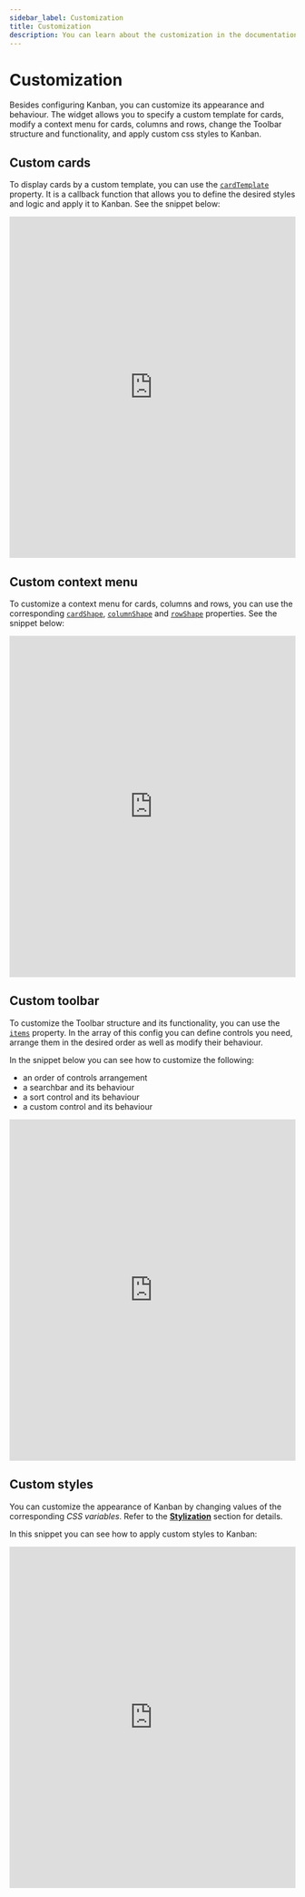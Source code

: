 ```yaml
---
sidebar_label: Customization
title: Customization
description: You can learn about the customization in the documentation of the DHTMLX JavaScript Kanban library. Browse developer guides and API reference, try out code examples and live demos, and download a free 30-day evaluation version of DHTMLX Kanban.
---
```


# Customization

Besides configuring Kanban, you can customize its appearance and behaviour. The widget allows you to specify a custom template for cards, modify a context menu for cards, columns and rows, change the Toolbar structure and functionality, and apply custom css styles to Kanban.

## Custom cards

To display cards by a custom template, you can use the [`cardTemplate`](api/config/js_kanban_cardtemplate_config.md) property. It is a callback function that allows you to define the desired styles and logic and apply it to Kanban. See the snippet below:

<iframe src="https://snippet.dhtmlx.com/8rhdq81d?mode=js&tag=kanban" frameborder="0" class="snippet_iframe" width="100%" height="600"></iframe>

## Custom context menu

To customize a context menu for cards, columns and rows, you can use the corresponding [`cardShape`](api/config/js_kanban_cardshape_config.md), [`columnShape`](api/config/js_kanban_columnshape_config.md) and [`rowShape`](api/config/js_kanban_rowshape_config.md) properties. See the snippet below:

<iframe src="https://snippet.dhtmlx.com/8eo65gr5?mode=js&tag=kanban" frameborder="0" class="snippet_iframe" width="100%" height="600"></iframe>

## Custom toolbar

To customize the Toolbar structure and its functionality, you can use the [`items`](api/config/toolbar_items_config.md) property. In the array of this config you can define controls you need, arrange them in the desired order as well as modify their behaviour.

In the snippet below you can see how to customize the following:

- an order of controls arrangement
- a searchbar and its behaviour
- a sort control and its behaviour
- a custom control and its behaviour  

<iframe src="https://snippet.dhtmlx.com/s5r5h4ju?mode=js&tag=kanban" frameborder="0" class="snippet_iframe" width="100%" height="600"></iframe>

## Custom styles

You can customize the appearance of Kanban by changing values of the corresponding *CSS variables*. Refer to the [**Stylization**](../stylization) section for details.

In this snippet you can see how to apply custom styles to Kanban:

<iframe src="https://snippet.dhtmlx.com/oj18xwb5?mode=html&tag=kanban" frameborder="0" class="snippet_iframe" width="100%" height="600"></iframe>
